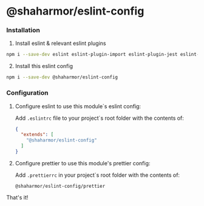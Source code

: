 # @shaharmor/eslint-config

### Installation

1. Install eslint & relevant eslint plugins
```sh
npm i --save-dev eslint eslint-plugin-import eslint-plugin-jest eslint-plugin-prettier eslint-import-resolver-typescript @typescript-eslint/eslint-plugin prettier
```

2. Install this eslint config
```sh
npm i --save-dev @shaharmor/eslint-config
```

### Configuration

1. Configure eslint to use this module`s eslint config:

    Add `.eslintrc` file to your project`s root folder with the contents of:
    ```json
    {
      "extends": [
        "@shaharmor/eslint-config"
      ]
    }
    ```

2. Configure prettier to use this module's prettier config:

    Add `.prettierrc` in your project`s root folder with the contents of:
    ```
    @shaharmor/eslint-config/prettier
    ``` 

That's it!
